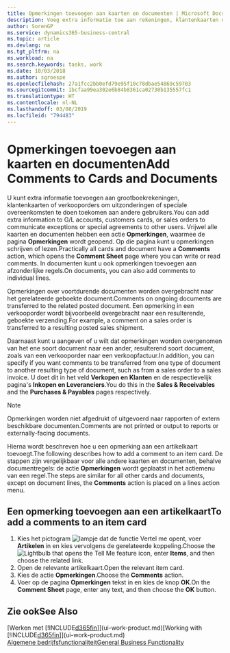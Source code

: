 ```yaml
---
title: Opmerkingen toevoegen aan kaarten en documenten | Microsoft Docs
description: Voeg extra informatie toe aan rekeningen, klantenkaarten of verkooporders om overeenkomsten, zoals een speciale prijs of leveringsmethode, te doen toekomen aan andere gebruikers.
author: SorenGP
ms.service: dynamics365-business-central
ms.topic: article
ms.devlang: na
ms.tgt_pltfrm: na
ms.workload: na
ms.search.keywords: tasks, work
ms.date: 10/03/2018
ms.author: sgroespe
ms.openlocfilehash: 27a1fcc2bb0efd79e95f10c78dbae54869c59703
ms.sourcegitcommit: 1bcfaa99ea302e6b84b8361ca02730b135557fc1
ms.translationtype: HT
ms.contentlocale: nl-NL
ms.lasthandoff: 03/08/2019
ms.locfileid: "794483"
---
```

# <a name="add-comments-to-cards-and-documents"></a><span data-ttu-id="962ed-103">Opmerkingen toevoegen aan kaarten en documenten</span><span class="sxs-lookup"><span data-stu-id="962ed-103">Add Comments to Cards and Documents</span></span>
<span data-ttu-id="962ed-104">U kunt extra informatie toevoegen aan grootboekrekeningen, klantenkaarten of verkooporders om uitzonderingen of speciale overeenkomsten te doen toekomen aan andere gebruikers.</span><span class="sxs-lookup"><span data-stu-id="962ed-104">You can add extra information to G/L accounts, customers cards, or sales orders to communicate exceptions or special agreements to other users.</span></span>
<span data-ttu-id="962ed-105">Vrijwel alle kaarten en documenten hebben een actie **Opmerkingen**, waarmee de pagina **Opmerkingen** wordt geopend. Op die pagina kunt u opmerkingen schrijven of lezen.</span><span class="sxs-lookup"><span data-stu-id="962ed-105">Practically all cards and document have a **Comments** action, which opens the **Comment Sheet** page where you can write or read comments.</span></span> <span data-ttu-id="962ed-106">In documenten kunt u ook opmerkingen toevoegen aan afzonderlijke regels.</span><span class="sxs-lookup"><span data-stu-id="962ed-106">On documents, you can also add comments to individual lines.</span></span>

<span data-ttu-id="962ed-107">Opmerkingen over voortdurende documenten worden overgebracht naar het gerelateerde geboekte document.</span><span class="sxs-lookup"><span data-stu-id="962ed-107">Comments on ongoing documents are transferred to the related posted document.</span></span> <span data-ttu-id="962ed-108">Een opmerking in een verkooporder wordt bijvoorbeeld overgebracht naar een resulterende, geboekte verzending.</span><span class="sxs-lookup"><span data-stu-id="962ed-108">For example, a comment on a sales order is transferred to a resulting posted sales shipment.</span></span>

<span data-ttu-id="962ed-109">Daarnaast kunt u aangeven of u wilt dat opmerkingen worden overgenomen van het ene soort document naar een ander, resulterend soort document, zoals van een verkooporder naar een verkoopfactuur.</span><span class="sxs-lookup"><span data-stu-id="962ed-109">In addition, you can specify if you want comments to be transferred from one type of document to another resulting type of document, such as from a sales order to a sales invoice.</span></span> <span data-ttu-id="962ed-110">U doet dit in het veld **Verkopen en Klanten** en de respectievelijk pagina's **Inkopen en Leveranciers**.</span><span class="sxs-lookup"><span data-stu-id="962ed-110">You do this in the **Sales & Receivables** and the **Purchases & Payables** pages respectively.</span></span>

> [!NOTE]
> <span data-ttu-id="962ed-111">Opmerkingen worden niet afgedrukt of uitgevoerd naar rapporten of extern beschikbare documenten.</span><span class="sxs-lookup"><span data-stu-id="962ed-111">Comments are not printed or output to reports or externally-facing documents.</span></span>

<span data-ttu-id="962ed-112">Hierna wordt beschreven hoe u een opmerking aan een artikelkaart toevoegt.</span><span class="sxs-lookup"><span data-stu-id="962ed-112">The following describes how to add a comment to an item card.</span></span> <span data-ttu-id="962ed-113">De stappen zijn vergelijkbaar voor alle andere kaarten en documenten, behalve documentregels: de actie **Opmerkingen** wordt geplaatst in het actiemenu van een regel.</span><span class="sxs-lookup"><span data-stu-id="962ed-113">The steps are similar for all other cards and documents, except on document lines, the **Comments** action is placed on a lines action menu.</span></span>

## <a name="to-add-a-comments-to-an-item-card"></a><span data-ttu-id="962ed-114">Een opmerking toevoegen aan een artikelkaart</span><span class="sxs-lookup"><span data-stu-id="962ed-114">To add a comments to an item card</span></span>
1. <span data-ttu-id="962ed-115">Kies het pictogram ![lampje dat de functie Vertel me opent](media/ui-search/search_small.png "Vertel me wat u wilt doen"), voer **Artikelen** in en kies vervolgens de gerelateerde koppeling.</span><span class="sxs-lookup"><span data-stu-id="962ed-115">Choose the ![Lightbulb that opens the Tell Me feature](media/ui-search/search_small.png "Tell me what you want to do") icon, enter **Items**, and then choose the related link.</span></span>
2. <span data-ttu-id="962ed-116">Open de relevante artikelkaart.</span><span class="sxs-lookup"><span data-stu-id="962ed-116">Open the relevant item card.</span></span>
3. <span data-ttu-id="962ed-117">Kies de actie **Opmerkingen**.</span><span class="sxs-lookup"><span data-stu-id="962ed-117">Choose the **Comments** action.</span></span>
4. <span data-ttu-id="962ed-118">Voer op de pagina **Opmerkingen** tekst in en kies de knop **OK**.</span><span class="sxs-lookup"><span data-stu-id="962ed-118">On the **Comment Sheet** page, enter any text, and then choose the **OK** button.</span></span>

## <a name="see-also"></a><span data-ttu-id="962ed-119">Zie ook</span><span class="sxs-lookup"><span data-stu-id="962ed-119">See Also</span></span>
<span data-ttu-id="962ed-120">[Werken met [!INCLUDE[d365fin](includes/d365fin_md.md)]](ui-work-product.md)</span><span class="sxs-lookup"><span data-stu-id="962ed-120">[Working with [!INCLUDE[d365fin](includes/d365fin_md.md)]](ui-work-product.md)</span></span>  
[<span data-ttu-id="962ed-121">Algemene bedrijfsfunctionaliteit</span><span class="sxs-lookup"><span data-stu-id="962ed-121">General Business Functionality</span></span>](ui-across-business-areas.md)
